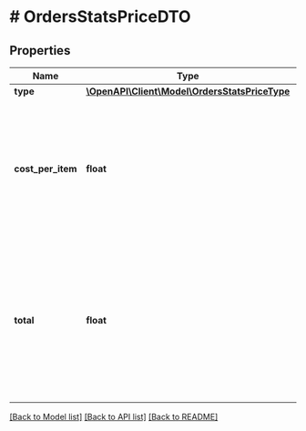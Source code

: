 # # OrdersStatsPriceDTO

## Properties

Name | Type | Description | Notes
------------ | ------------- | ------------- | -------------
**type** | [**\OpenAPI\Client\Model\OrdersStatsPriceType**](OrdersStatsPriceType.md) |  | [optional]
**cost_per_item** | **float** | Цена или скидка на единицу товара в заказе.  Точность — два знака после запятой.  Включает НДС. | [optional]
**total** | **float** | Суммарная цена или скидка на все единицы товара в заказе.  Точность — два знака после запятой.  Включает НДС. | [optional]

[[Back to Model list]](../../README.md#models) [[Back to API list]](../../README.md#endpoints) [[Back to README]](../../README.md)
